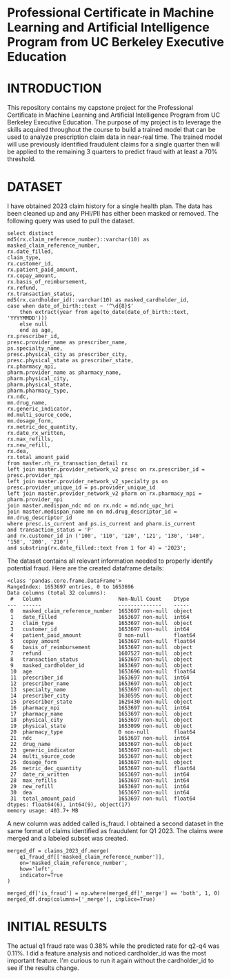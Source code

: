 # Professional Certificate in Machine Learning and Artificial Intelligence Program from UC Berkeley Executive Education

# INTRODUCTION
This repository contains my capstone project for the Professional Certificate in Machine Learning and Artificial Intelligence Program from UC Berkeley Executive Education. The purpose of my project is to leverage the skills acquired throughout the course to build a trained model that can be used to analyze prescription claim data in near-real time. The trained model will use previously identified fraudulent claims for a single quarter then will be applied to the remaining 3 quarters to predict fraud with at least a 70% threshold.

# DATASET
I have obtained 2023 claim history for a single health plan. The data has been cleaned up and any PHI/PII has either been masked or removed. The following query was used to pull the dataset.

```
select distinct
md5(rx.claim_reference_number)::varchar(10) as masked_claim_reference_number,
rx.date_filled,
claim_type,
rx.customer_id,
rx.patient_paid_amount,
rx.copay_amount,
rx.basis_of_reimbursement,
rx.refund,
rx.transaction_status,
md5(rx.cardholder_id)::varchar(10) as masked_cardholder_id,
case when date_of_birth::text ~ '^\d{8}$'
    then extract(year from age(to_date(date_of_birth::text, 'YYYYMMDD')))
    else null
    end as age,
rx.prescriber_id,
presc.provider_name as prescriber_name,
ps.specialty_name,
presc.physical_city as prescriber_city,
presc.physical_state as prescriber_state,
rx.pharmacy_npi,
pharm.provider_name as pharmacy_name,
pharm.physical_city,
pharm.physical_state,
pharm.pharmacy_type,
rx.ndc,
mn.drug_name,
rx.generic_indicator,
md.multi_source_code,
mn.dosage_form,
rx.metric_dec_quantity,
rx.date_rx_written,
rx.max_refills,
rx.new_refill,
rx.dea,
rx.total_amount_paid
from master.rh_rx_transaction_detail rx
left join master.provider_network_v2 presc on rx.prescriber_id = presc.provider_npi
left join master.provider_network_v2_specialty ps on presc.provider_unique_id = ps.provider_unique_id
left join master.provider_network_v2 pharm on rx.pharmacy_npi = pharm.provider_npi
join master.medispan_ndc md on rx.ndc = md.ndc_upc_hri
join master.medispan_name mn on md.drug_descriptor_id = mn.drug_descriptor_id
where presc.is_current and ps.is_current and pharm.is_current
and transaction_status = 'P'
and rx.customer_id in ('100', '110', '120', '121', '130', '140', '150', '200', '210')
and substring(rx.date_filled::text from 1 for 4) = '2023';
```

The dataset contains all relevant information needed to properly identify potential fraud. Here are the created dataframe details:

```
<class 'pandas.core.frame.DataFrame'>
RangeIndex: 1653697 entries, 0 to 1653696
Data columns (total 32 columns):
 #   Column                         Non-Null Count    Dtype  
---  ------                         --------------    -----  
 0   masked_claim_reference_number  1653697 non-null  object 
 1   date_filled                    1653697 non-null  int64  
 2   claim_type                     1653697 non-null  object 
 3   customer_id                    1653697 non-null  int64  
 4   patient_paid_amount            0 non-null        float64
 5   copay_amount                   1653697 non-null  float64
 6   basis_of_reimbursement         1653697 non-null  object 
 7   refund                         1607527 non-null  object 
 8   transaction_status             1653697 non-null  object 
 9   masked_cardholder_id           1653697 non-null  object 
 10  age                            1653696 non-null  float64
 11  prescriber_id                  1653697 non-null  int64  
 12  prescriber_name                1653697 non-null  object 
 13  specialty_name                 1653697 non-null  object 
 14  prescriber_city                1630595 non-null  object 
 15  prescriber_state               1629430 non-null  object 
 16  pharmacy_npi                   1653697 non-null  int64  
 17  pharmacy_name                  1653697 non-null  object 
 18  physical_city                  1653697 non-null  object 
 19  physical_state                 1653099 non-null  object 
 20  pharmacy_type                  0 non-null        float64
 21  ndc                            1653697 non-null  int64  
 22  drug_name                      1653697 non-null  object 
 23  generic_indicator              1653697 non-null  object 
 24  multi_source_code              1653697 non-null  object 
 25  dosage_form                    1653697 non-null  object 
 26  metric_dec_quantity            1653697 non-null  float64
 27  date_rx_written                1653697 non-null  int64  
 28  max_refills                    1653697 non-null  int64  
 29  new_refill                     1653697 non-null  int64  
 30  dea                            1653697 non-null  int64  
 31  total_amount_paid              1653697 non-null  float64
dtypes: float64(6), int64(9), object(17)
memory usage: 403.7+ MB
```

A new column was added called is_fraud. I obtained a second dataset in the same format of claims identified as fraudulent for Q1 2023. The claims were merged and a labeled subset was created.

```
merged_df = claims_2023_df.merge(
    q1_fraud_df[['masked_claim_reference_number']],
    on='masked_claim_reference_number',
    how='left',
    indicator=True
)

merged_df['is_fraud'] = np.where(merged_df['_merge'] == 'both', 1, 0)
merged_df.drop(columns=['_merge'], inplace=True)
```

# INITIAL RESULTS
The actual q1 fraud rate was 0.38% while the predicted rate for q2-q4 was 0.11%. I did a feature analysis and noticed cardholder_id was the most important feature. I'm curious to run it again without the cardholder_id to see if the results change. 
